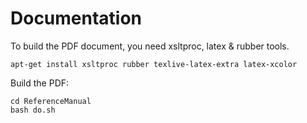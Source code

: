 Documentation
=============

To build the PDF document, you need xsltproc, latex & rubber tools.
```
apt-get install xsltproc rubber texlive-latex-extra latex-xcolor
```

Build the PDF: 
```
cd ReferenceManual
bash do.sh
```
